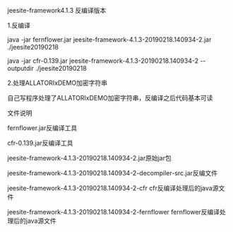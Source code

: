 jeesite-framework4.1.3 反编译版本

1.反编译

java -jar fernflower.jar jeesite-framework-4.1.3-20190218.140934-2.jar ./jeesite20190218

java -jar cfr-0.139.jar jeesite-framework-4.1.3-20190218.140934-2 --outputdir ./jeesite20190218

2.处理ALLATORIxDEMO加密字符串

自己写程序处理了ALLATORIxDEMO加密字符串，反编译之后代码基本可读

文件说明

fernflower.jar反编译工具

cfr-0.139.jar反编译工具

jeesite-framework-4.1.3-20190218.140934-2.jar原始jar包

jeesite-framework-4.1.3-20190218.140934-2-decompiler-src.jar反编文件

jeesite-framework-4.1.3-20190218.140934-2-cfr cfr反编译处理后的java源文件

jeesite-framework-4.1.3-20190218.140934-2-fernflower fernflower反编译处理后的java源文件